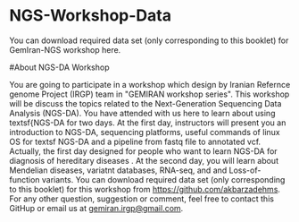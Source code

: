 # NGS-Workshop-Data
You can download required data set (only corresponding to this booklet) for GemIran-NGS workshop here.

#About NGS-DA Workshop

You are going to participate in a workshop which design by Iranian Refernce genome Project (IRGP) team in "GEMIRAN workshop series". This workshop will be discuss the topics related to the Next-Generation Sequencing Data Analysis (NGS-DA).  You have attended with us here to learn about using textsf{NGS-DA for two days.
At the first day, instructors will present you an introduction to NGS-DA, sequencing platforms, useful commands of linux OS for textsf NGS-DA and a pipeline from fastq file to annotated vcf.
Actually, the first day designed for people who want to learn NGS-DA for diagnosis of hereditary diseases . At the second day, you will learn about Mendelian diseases, variatnt databases, RNA-seq, and and Loss-of-function variants. You can download required data set (only corresponding to this booklet) for this workshop from https://github.com/akbarzadehms.  For any other question, suggestion or comment, feel free to contact this GitHup or email us at gemiran.irgp@gmail.com.
